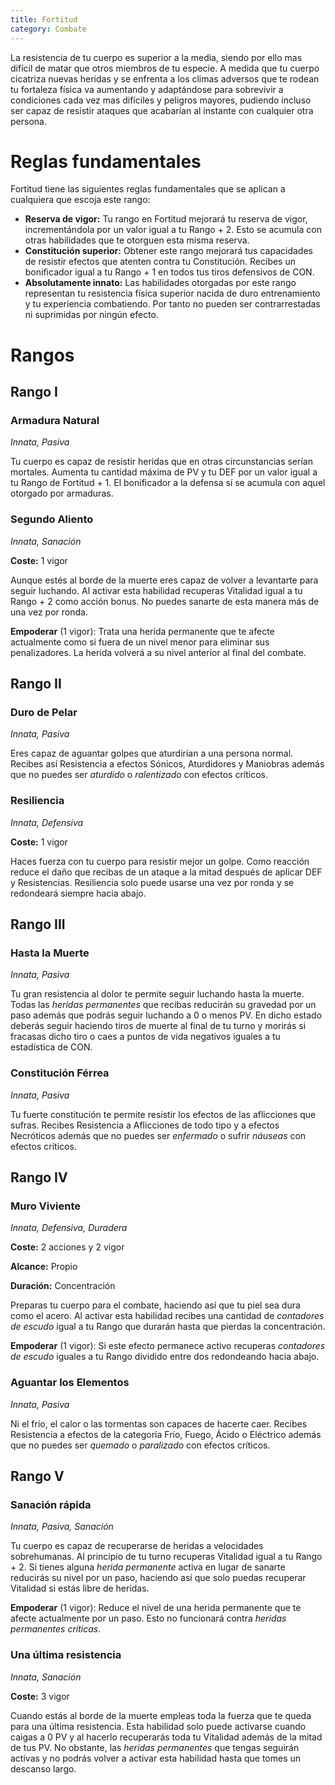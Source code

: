 ```yaml
---
title: Fortitud
category: Combate
---
```


La resistencia de tu cuerpo es superior a la media, siendo por ello mas difícil de matar que otros miembros de tu especie. A medida que tu cuerpo cicatriza nuevas heridas y se enfrenta a los climas adversos que te rodean tu fortaleza física va aumentando y adaptándose para sobrevivir a condiciones cada vez mas difíciles y peligros mayores, pudiendo incluso ser capaz de resistir ataques que acabarían al instante con cualquier otra persona.

# Reglas fundamentales

Fortitud tiene las siguientes reglas fundamentales que se aplican a cualquiera que escoja este rango:

- **Reserva de vigor:** Tu rango en Fortitud mejorará tu reserva de vigor, incrementándola por un valor igual a tu Rango + 2. Esto se acumula con otras habilidades que te otorguen esta misma reserva.
- **Constitución superior:** Obtener este rango mejorará tus capacidades de resistir efectos que atenten contra tu Constitución. Recibes un bonificador igual a tu Rango + 1 en todos tus tiros defensivos de CON.
- **Absolutamente innato:** Las habilidades otorgadas por este rango representan tu resistencia física superior nacida de duro entrenamiento y tu experiencia combatiendo. Por tanto no pueden ser contrarrestadas ni suprimidas por ningún efecto.

# Rangos

## Rango I

### Armadura Natural

*Innata, Pasiva*

Tu cuerpo es capaz de resistir heridas que en otras circunstancias serían mortales. Aumenta tu cantidad máxima de PV y tu DEF por un valor igual a tu Rango de Fortitud + 1. El bonificador a la defensa sí se acumula con aquel otorgado por armaduras.

### Segundo Aliento

*Innata, Sanación*

**Coste:** 1 vigor

Aunque estés al borde de la muerte eres capaz de volver a levantarte para seguir luchando. Al activar esta habilidad recuperas Vitalidad igual a tu Rango + 2 como acción bonus. No puedes sanarte de esta manera más de una vez por ronda.

**Empoderar** (1 vigor): Trata una herida permanente que te afecte actualmente como si fuera de un nivel menor para eliminar sus penalizadores. La herida volverá a su nivel anterior al final del combate. 

## Rango II

### Duro de Pelar

*Innata, Pasiva*

Eres capaz de aguantar golpes que aturdirían a una persona normal. Recibes así Resistencia a efectos Sónicos, Aturdidores y Maniobras además que no puedes ser *aturdido* o *ralentizado* con efectos críticos.

### Resiliencia

*Innata, Defensiva*

**Coste:** 1 vigor

Haces fuerza con tu cuerpo para resistir mejor un golpe. Como reacción reduce el daño que recibas de un ataque a la mitad después de aplicar DEF y Resistencias. Resiliencia solo puede usarse una vez por ronda y se redondeará siempre hacia abajo.

## Rango III

### Hasta la Muerte

*Innata, Pasiva*

Tu gran resistencia al dolor te permite seguir luchando hasta la muerte. Todas las *heridas permanentes* que recibas reducirán su gravedad por un paso además que podrás seguir luchando a 0 o menos PV. En dicho estado deberás seguir haciendo tiros de muerte al final de tu turno y morirás si fracasas dicho tiro o caes a puntos de vida negativos iguales a tu estadística de CON.

### Constitución Férrea

*Innata, Pasiva*

Tu fuerte constitución te permite resistir los efectos de las aflicciones que sufras. Recibes Resistencia a Aflicciones de todo tipo y a efectos Necróticos además que no puedes ser *enfermado* o sufrir *náuseas* con efectos críticos.

## Rango IV

### Muro Viviente

*Innata, Defensiva, Duradera*

**Coste:** 2 acciones y 2 vigor

**Alcance:** Propio

**Duración:** Concentración

Preparas tu cuerpo para el combate, haciendo así que tu piel sea dura como el acero. Al activar esta habilidad recibes una cantidad de *contadores de escudo* igual a tu Rango que durarán hasta que pierdas la concentración. 

**Empoderar** (1 vigor): Si este efecto permanece activo recuperas *contadores de escudo* iguales a tu Rango dividido entre dos redondeando hacia abajo.

### Aguantar los Elementos

*Innata, Pasiva*

Ni el frío, el calor o las tormentas son capaces de hacerte caer. Recibes Resistencia a efectos de la categoría Frío, Fuego, Ácido o Eléctrico además que no puedes ser *quemado* o *paralizado* con efectos críticos.

## Rango V

### Sanación rápida

*Innata, Pasiva, Sanación*

Tu cuerpo es capaz de recuperarse de heridas a velocidades sobrehumanas. Al principio de tu turno recuperas Vitalidad igual a tu Rango + 2. Si tienes alguna *herida permanente* activa en lugar de sanarte reducirás su nivel por un paso, haciendo así que solo puedas recuperar Vitalidad si estás libre de heridas. 

**Empoderar** (1 vigor): Reduce el nivel de una herida permanente que te afecte actualmente por un paso. Esto no funcionará contra *heridas permanentes críticas*.

### Una última resistencia

*Innata, Sanación*

**Coste:** 3 vigor

Cuando estás al borde de la muerte empleas toda la fuerza que te queda para una última resistencia. Esta habilidad solo puede activarse cuando caigas a 0 PV y al hacerlo recuperarás toda tu Vitalidad además de la mitad de tus PV. No obstante, las *heridas permanentes* que tengas seguirán activas y no podrás volver a activar esta habilidad hasta que tomes un descanso largo.
